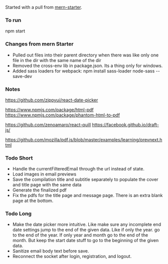 Started with a pull from [mern-starter](https://github.com/Hashnode/mern-starter).

### To run

npm start

### Changes from mern Starter

- Pulled out files into their parent directory when there was like only one file in the dir with the same name of the dir
- Removed the cross-env lib in package.json. Its a thing only for windows.
- Added sass loaders for webpack: npm install sass-loader node-sass --save-dev


### Notes

https://github.com/zippyui/react-date-picker

https://www.npmjs.com/package/html-pdf
https://www.npmjs.com/package/phantom-html-to-pdf

https://github.com/zenoamaro/react-quill
https://facebook.github.io/draft-js/

https://github.com/mozilla/pdf.js/blob/master/examples/learning/prevnext.html

### Todo Short

- Handle the currentFilteredEmail through the url instead of state.
- Load images in email previews
- Save the compilation title and subtitle separately to populate the cover and title page with the same data
- Generate the finalized pdf
- Fix the pdfs for the title page and message page. There is an extra blank page at the bottom.

### Todo Long

- Make the date picker more intuitive. Like make sure any incomplete end date settings jump to the end of the given data. Like if only the year. go to the end of the year. If only year and month go to the end of the month. But keep the start date stuff to go to the beginning of the given data.
- Sanitize email body text before save.
- Reconnect the socket after login, registration, and logout.
